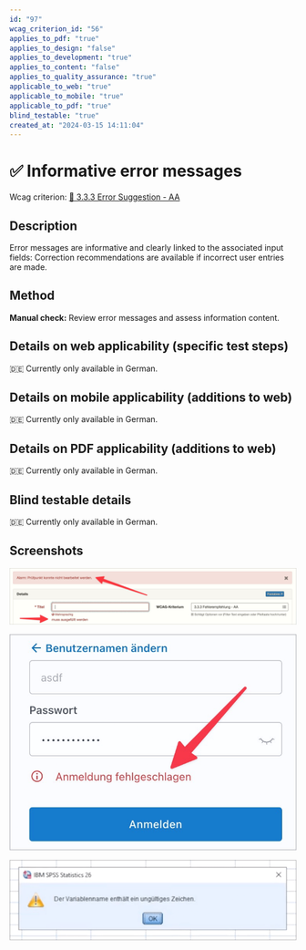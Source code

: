 ```yaml
---
id: "97"
wcag_criterion_id: "56"
applies_to_pdf: "true"
applies_to_design: "false"
applies_to_development: "true"
applies_to_content: "false"
applies_to_quality_assurance: "true"
applicable_to_web: "true"
applicable_to_mobile: "true"
applicable_to_pdf: "true"
blind_testable: "true"
created_at: "2024-03-15 14:11:04"
---
```


# ✅ Informative error messages

Wcag criterion: [📜 3.3.3 Error Suggestion - AA](..)

## Description

Error messages are informative and clearly linked to the associated input fields: Correction recommendations are available if incorrect user entries are made.

## Method

**Manual check:** Review error messages and assess information content.

## Details on web applicability (specific test steps)

🇩🇪 Currently only available in German.

## Details on mobile applicability (additions to web)

🇩🇪 Currently only available in German.

## Details on PDF applicability (additions to web)

🇩🇪 Currently only available in German.

## Blind testable details

🇩🇪 Currently only available in German.

## Screenshots

![Fehlermeldung in A4AA](images/fehlermeldung-in-a4aa.png)

![Wenig aussagekräftiger Login-Fehler](images/wenig-aussagekrftiger-login-fehler.png)

![Wenig informative Fehlermeldung bei IBM SPSS](images/wenig-informative-fehlermeldung-bei-ibm-spss.png)